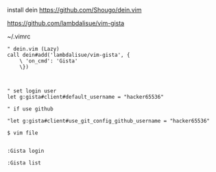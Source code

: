 install dein
https://github.com/Shougo/dein.vim


https://github.com/lambdalisue/vim-gista

~/.vimrc

```vim 
" dein.vim (Lazy)
call dein#add('lambdalisue/vim-gista', {
    \ 'on_cmd': 'Gista'
    \})
 
 
 
" set login user
let g:gista#client#default_username = "hacker65536"

" if use github

"let g:gista#client#use_git_config_github_username = "hacker65536"
```


```
$ vim file


:Gista login

:Gista list
```
